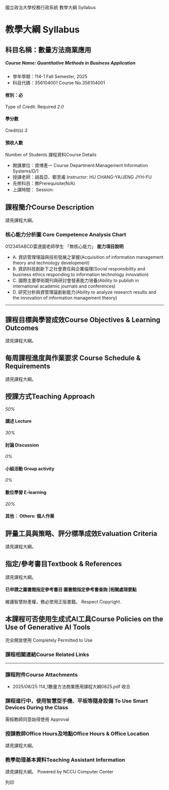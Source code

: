 國立政治大學校務行政系統 教學大綱 Syllabus
# 教學大綱 Syllabus
##  科目名稱：數量方法商業應用
#####  Course Name: Quantitative Methods in Business Application
  * 學年學期：114-1 Fall Semester, 2025 
  * 科目代碼：356104001 Course No.356104001


#### 修別：必
Type of Credit: Required 
_2.0_
#### 學分數
Credit(s)
_3_
#### 預收人數
Number of Students
課程資料Course Details
  * 開課單位：資博產一 Course Department:Management Information Systems/D/1 
  * 授課老師：胡昌亞、鄭至甫 Instructor: HU CHANG-YA/JENG JYH-FU 
  * 先修科目：無Prerequisite(N/A)
  * 上課時間： Session: 


##  課程簡介Course Description
請見課程大綱。
###  核心能力分析圖 Core Competence Analysis Chart
012345ABCD雷達圖老師學生
「無核心能力」 
**能力項目說明**
  * A. 資訊管理理論與技術發展之掌握(Acquisition of information management theory and technology development)
  * B. 資訊科技創新下之社會責任與企業倫理(Social responsibility and business ethics responding to information technology innovation)
  * C. 國際主要學術期刊與研討會發表能力培養(Ability to publish in international academic journals and conferences)
  * D. 研究分析與資管理論創新能力(Ability to analyze research results and the innovation of information management theory)


* * *
##  課程目標與學習成效Course Objectives & Learning Outcomes 
請見課程大綱。
##  每周課程進度與作業要求 Course Schedule & Requirements
請見課程大綱。
##  授課方式Teaching Approach
_50%_
####  講述 Lecture
_30%_
####  討論 Discussion
_0%_
####  小組活動 Group activity
_0%_
####  數位學習 E-learning
_20%_
####  其他： Others: 個人作業 
##  評量工具與策略、評分標準成效Evaluation Criteria
請見課程大綱。
##  指定/參考書目Textbook & References
請見課程大綱。
####  已申請之圖書館指定參考書目  圖書館指定參考書查詢 |相關處理要點
維護智慧財產權，務必使用正版書籍。 Respect Copyright.
##  本課程可否使用生成式AI工具Course Policies on the Use of Generative AI Tools
完全開放使用 Completely Permitted to Use
###  課程相關連結Course Related Links
* * *
###  課程附件Course Attachments
  * 2025/08/25 114_1數量方法商業應用課程大綱0825.pdf  收合 


###  課程進行中，使用智慧型手機、平板等隨身設備 To Use Smart Devices During the Class
需經教師同意始得使用  Approval
###  授課教師Office Hours及地點Office Hours & Office Location
請見課程大綱。
###  教學助理基本資料Teaching Assistant Information
請見課程大綱。
Powered by NCCU Computer Center
  
列印
